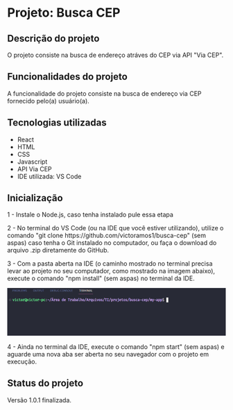 
<h1>Projeto: Busca CEP</h1>


<h2>Descrição do projeto</h2>

<p>O projeto consiste na busca de endereço atráves do CEP via API "Via CEP".</p>

<h2>Funcionalidades do projeto</h2>

<p>A funcionalidade do projeto consiste na busca de endereço via CEP fornecido pelo(a) usuário(a).</p>

<h2>Tecnologias utilizadas</h2>

<ul>
    <li>React</li>
    <li>HTML</li>
    <li>CSS</li>
    <li>Javascript</li>
    <li>API Via CEP</li>
    <li>IDE utilizada: VS Code</li>
</ul>

<h2>Inicialização</h2>

<p>1 - Instale o Node.js, caso tenha instalado pule essa etapa</p>

<p>2 - No terminal do VS Code (ou na IDE que você estiver utilizando), utilize o comando "git clone https://github.com/victoramos1/busca-cep" (sem aspas) caso tenha o Git instalado no computador, ou faça o download do arquivo .zip diretamente do GitHub.</p>

<p>3 - Com a pasta aberta na IDE (o caminho mostrado no terminal precisa levar ao projeto no seu computador, como mostrado na imagem abaixo), execute o comando "npm install" (sem aspas) no terminal da IDE.</p>
<img src="./src/img/caminho.png">

<p>4 - Ainda no terminal da IDE, execute o comando "npm start" (sem aspas) e aguarde uma nova aba ser aberta no seu navegador com o projeto em execução.</p>

<h2>Status do projeto</h2>

<p>Versão 1.0.1 finalizada.</p>